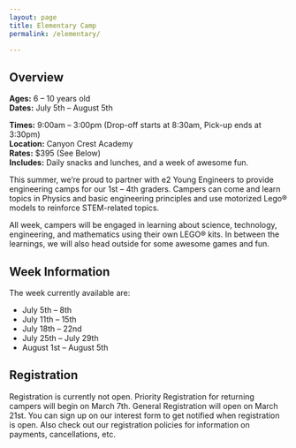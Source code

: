 ```yaml
---
layout: page
title: Elementary Camp
permalink: /elementary/

---
```


## Overview
**Ages:** 6 – 10 years old  
**Dates:** July 5th – August 5th  
  
**Times:** 9:00am – 3:00pm (Drop-off starts at 8:30am, Pick-up ends at 3:30pm)  
**Location:** Canyon Crest Academy  
**Rates:** $395 (See Below)  
**Includes:** Daily snacks and lunches, and a week of awesome fun.  

This summer, we’re proud to partner with e2 Young Engineers to provide
engineering camps for our 1st – 4th graders. Campers can come and learn topics
in Physics and basic engineering principles and use motorized Lego®  models to
reinforce STEM-related topics.

All week, campers will be engaged in learning about science, technology,
engineering, and mathematics using  their own LEGO® kits. In between the
learnings, we will also head outside for some awesome games and fun.

## Week Information
The week currently available are:

- July 5th – 8th
- July 11th – 15th
- July 18th – 22nd
- July 25th – July 29th
- August 1st – August 5th


## Registration
Registration is currently not open. Priority Registration for returning campers will begin on March 7th. General Registration will open on March 21st. You can sign up on our interest form to get notified when registration is open. Also check out our registration policies for information on payments, cancellations, etc.
